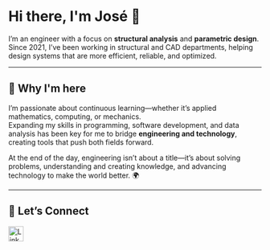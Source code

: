 # Hi there, I'm José 👋  

I’m an engineer with a focus on **structural analysis** and **parametric design**.  
Since 2021, I’ve been working in structural and CAD departments, helping design systems that are more efficient, reliable, and optimized.  

---

## 🚀 Why I'm here  

I’m passionate about continuous learning—whether it’s applied mathematics, computing, or mechanics.  
Expanding my skills in programming, software development, and data analysis has been key for me to bridge **engineering and technology**, creating tools that push both fields forward.  

At the end of the day, engineering isn’t about a title—it’s about solving problems, understanding and creating knowledge, and advancing technology to make the world better. 🌍  

---

## 🤝 Let’s Connect  

<a href="https://www.linkedin.com/in/joselopez06/" target="_blank">
  <img src="https://upload.wikimedia.org/wikipedia/commons/c/ca/LinkedIn_logo_initials.png" alt="LinkedIn Profile" style="width: 30px;">
</a>
